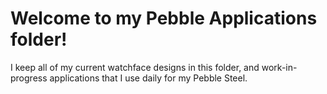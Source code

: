 # Welcome to my Pebble Applications folder!

I keep all of my current watchface designs in this folder, and work-in-progress applications that I use daily for my Pebble Steel.
